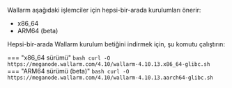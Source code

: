 Wallarm aşağıdaki işlemciler için hepsi-bir-arada kurulumları önerir:

* x86_64
* ARM64 (beta)

Hepsi-bir-arada Wallarm kurulum betiğini indirmek için, şu komutu çalıştırın:

=== "x86_64 sürümü"
    ```bash
    curl -O https://meganode.wallarm.com/4.10/wallarm-4.10.13.x86_64-glibc.sh
    ```
=== "ARM64 sürümü (beta)"
    ```bash
    curl -O https://meganode.wallarm.com/4.10/wallarm-4.10.13.aarch64-glibc.sh
    ```